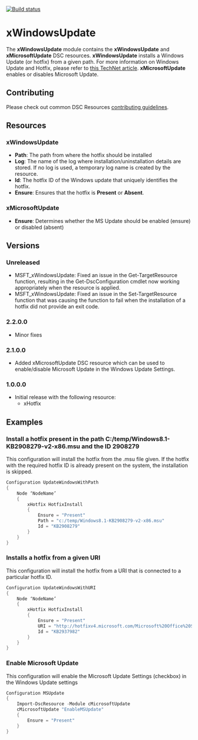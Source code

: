 ﻿[![Build status](https://ci.appveyor.com/api/projects/status/t4bw4lnmxy1dg3ys/branch/master?svg=true)](https://ci.appveyor.com/project/PowerShell/xwindowsupdate/branch/master)

# xWindowsUpdate

The **xWindowsUpdate** module contains the **xWindowsUpdate** and **xMicrosoftUpdate** DSC resources.
**xWindowsUpdate** installs a Windows Update (or hotfix) from a given path. For more information on Windows Update and Hotfix, please refer to [this TechNet article](http://technet.microsoft.com/en-us/library/cc750077.aspx).
**xMicrosoftUpdate** enables or disables Microsoft Update.

## Contributing
Please check out common DSC Resources [contributing guidelines](https://github.com/PowerShell/DscResource.Kit/blob/master/CONTRIBUTING.md).


## Resources

### xWindowsUpdate

* **Path**: The path from where the hotfix should be installed
* **Log**: The name of the log where installation/uninstallation details are stored. 
If no log is used, a temporary log name is created by the resource. 
* **Id**: The hotfix ID of the Windows update that uniquely identifies the hotfix.
* **Ensure**: Ensures that the hotfix is **Present** or **Absent**. 

### xMicrosoftUpdate

* **Ensure**: Determines whether the MS Update should be enabled (ensure) or disabled (absent)

## Versions

### Unreleased

* MSFT_xWindowsUpdate: Fixed an issue in the Get-TargetResource function, resulting in the Get-DscConfiguration cmdlet now working appropriately when the resource is applied.
* MSFT_xWindowsUpdate: Fixed an issue in the Set-TargetResource function that was causing the function to fail when the installation of a hotfix did not provide an exit code.

### 2.2.0.0

* Minor fixes

### 2.1.0.0

* Added xMicrosoftUpdate DSC resource which can be used to enable/disable Microsoft Update in the Windows Update Settings.

### 1.0.0.0

* Initial release with the following resource:
    - xHotfix
    
## Examples

### Install a hotfix present in the path C:/temp/Windows8.1-KB2908279-v2-x86.msu and the ID 2908279

This configuration will install the hotfix from the .msu file given. 
If the hotfix with the required hotfix ID is already present on the system, the installation is skipped.

```powershell
Configuration UpdateWindowsWithPath
{       
    Node ‘NodeName’
    { 
        xHotfix HotfixInstall
        {
            Ensure = "Present"
            Path = "c:/temp/Windows8.1-KB2908279-v2-x86.msu"
            Id = "KB2908279"
        } 
    } 
}
```

### Installs a hotfix from a given URI

This configuration will install the hotfix from a URI that is connected to a particular hotfix ID.

```powershell
Configuration UpdateWindowsWithURI
{
    Node ‘NodeName’
    { 
        xHotfix HotfixInstall
        {
            Ensure = "Present"
            URI = "http://hotfixv4.microsoft.com/Microsoft%20Office%20SharePoint%20Server%202007/sp2/officekb956056fullfilex64glb/12.0000.6327.5000/free/358323_intl_x64_zip.exe"
            Id = "KB2937982"
        } 
    } 
}
```
### Enable Microsoft Update

This configuration will enable the Microsoft Update Settings (checkbox) in the Windows Update settings

```powershell
Configuration MSUpdate
{
    Import-DscResource -Module cMicrosoftUpdate 
    cMicrosoftUpdate "EnableMSUpdate"
    {
        Ensure = "Present"
    }
}
```
